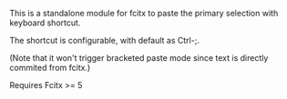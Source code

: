 This is a standalone module for fcitx to paste the primary selection with keyboard shortcut.

The shortcut is configurable, with default as <kdb>Ctrl-;</kdb>.

(Note that it won't trigger bracketed paste mode since text is directly commited from fcitx.)

Requires Fcitx >= 5

